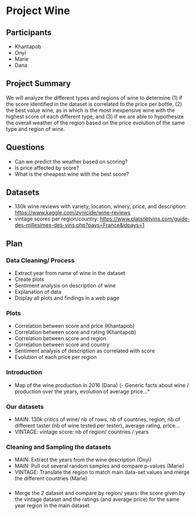 # Project Wine

## Participants
- Khantapob
- Onyi
- Marie
- Dana

## Project Summary

We will analyze the different types and regions of wine to determine (1) if the score identified in the dataset is correlated to the price per bottle, (2) the best value wine, as in which is the most inexpensive wine with the highest score of each different type, and (3) if we are able to hypothesize the overall weather of the region based on the price evolution of the same type and region of wine. 


## Questions
- Can we predict the weather based on scoring?
- Is price affected by score? 
- What is the cheapest wine with the best score?

## Datasets
- 130k wine reviews with variety, location, winery, price, and description: https://www.kaggle.com/zynicide/wine-reviews
- vintage scores per region/country: https://www.platsnetvins.com/guide-des-millesimes-des-vins.php?pays=France&idpays=1

## Plan

### Data Cleaning/ Process

- Extract year from name of wine in the dataset 
- Create plots
- Sentiment analysis on description of wine
- Explanation of data
- Display all plots and findings in a web page

### Plots
- Correlation between score and price (Khantapob)
- Correlation between score and rating (Khantapob)
- Correlation between score and region
- Correlation between score and country
- Sentiment analysis of description as correlated with score
- Evolution of each price per region




### Introduction
- Map of the wine production in 2016 (Dana)
(- Generic facts about wine / production over the years, evolution of average price...°

### Our datasets
- MAIN: 130k critics of wine/ nb of rows, nb of countries, region, nb of different taster (nb of wine tested per tester), average rating, price...
- VINTAGE: vintage score: nb of region/ countries / years

### Cleaning and Sampling the datasets
- MAIN: Extract the years from the wine description (Onyi)
- MAIN: Pull out several random samples and compare p-values (Marie)
- VINTAGE: Translate the region to match main data-set values and merge the different countries (Marie)

###
- Merge the 2 dataset and compare by region/ years: the score given by the vintage dataset and the ratings (and average price) for the same year region in the main dataset
